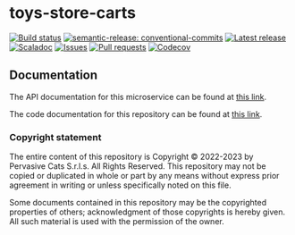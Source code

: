 # toys-store-carts

[![Build status](https://github.com/pervasive-cats/toys-store-carts/actions/workflows/release.yml/badge.svg)](https://github.com/pervasive-cats/toys-store-carts/actions/workflows/release.yml)
[![semantic-release: conventional-commits](https://img.shields.io/badge/semantic--release-conventional_commits-e10098?logo=semantic-release)](https://github.com/semantic-release/semantic-release)
[![Latest release](https://img.shields.io/github/v/release/pervasive-cats/toys-store-carts)](https://github.com/pervasive-cats/toys-store-carts/releases/latest/)
[![Scaladoc](https://img.shields.io/github/v/release/pervasive-cats/toys-store-carts?label=scaladoc)](https://pervasive-cats.github.io/toys-store-carts/io/github/pervasivecats)
[![Issues](https://img.shields.io/github/issues/pervasive-cats/toys-store-carts)](https://github.com/pervasive-cats/toys-store-carts/issues)
[![Pull requests](https://img.shields.io/github/issues-pr/pervasive-cats/toys-store-carts)](https://github.com/pervasive-cats/toys-store-carts/pulls)
[![Codecov](https://codecov.io/gh/pervasive-cats/toys-store-carts/branch/main/graph/badge.svg?token=UX36N6CU78)](https://codecov.io/gh/pervasive-cats/toys-store-carts)

## Documentation

The API documentation for this microservice can be found at [this link](https://app.swaggerhub.com/apis/MATTEOCASTELLUCCI/toys-store-carts/1.0.0).

The code documentation for this repository can be found at [this link](https://pervasive-cats.github.io/toys-store-carts/).

### Copyright statement

The entire content of this repository is Copyright © 2022-2023 by Pervasive Cats S.r.l.s. All Rights Reserved. This repository may
not be copied or duplicated in whole or part by any means without express prior agreement in writing or unless specifically noted
on this file. 

Some documents contained in this repository may be the copyrighted properties of others; acknowledgment of those copyrights is 
hereby given. All such material is used with the permission of the owner.
